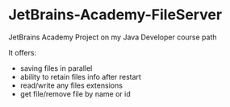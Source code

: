 # JetBrains-Academy-FileServer
JetBrains Academy Project on my Java Developer course path

It offers:
- saving files in parallel
- ability to retain files info after restart
- read/write any files extensions
- get file/remove file by name or id

